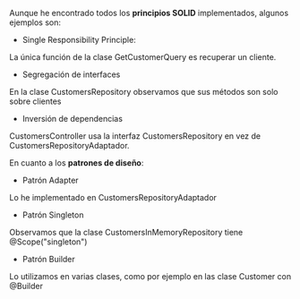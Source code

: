
Aunque he encontrado todos los **principios SOLID** implementados, algunos ejemplos son:

* Single Responsibility Principle:

La única función de la clase GetCustomerQuery es recuperar un cliente.

* Segregación de interfaces

En la clase CustomersRepository observamos que sus métodos son solo sobre clientes

* Inversión de dependencias

CustomersController usa la interfaz CustomersRepository en vez de CustomersRepositoryAdaptador.

En cuanto a los **patrones de diseño**:

* Patrón Adapter

Lo he implementado en CustomersRepositoryAdaptador

* Patrón Singleton

Observamos que la clase CustomersInMemoryRepository tiene @Scope("singleton")

* Patrón Builder

Lo utilizamos en varias clases, como por ejemplo en las clase Customer con @Builder
